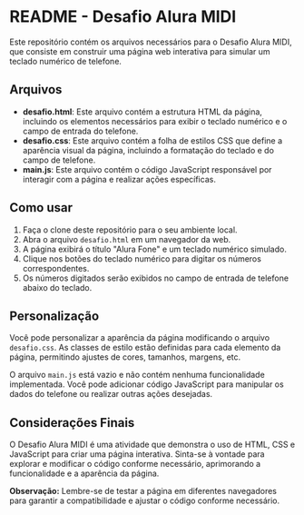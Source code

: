 <!DOCTYPE html>
<html>

<body>
  <h1>README - Desafio Alura MIDI</h1>

  <p>Este repositório contém os arquivos necessários para o Desafio Alura MIDI, que consiste em construir uma página web interativa para simular um teclado numérico de telefone.</p>

  <h2>Arquivos</h2>
  <ul>
    <li><strong>desafio.html</strong>: Este arquivo contém a estrutura HTML da página, incluindo os elementos necessários para exibir o teclado numérico e o campo de entrada do telefone.</li>
    <li><strong>desafio.css</strong>: Este arquivo contém a folha de estilos CSS que define a aparência visual da página, incluindo a formatação do teclado e do campo de telefone.</li>
    <li><strong>main.js</strong>: Este arquivo contém o código JavaScript responsável por interagir com a página e realizar ações específicas.</li>
  </ul>

  <h2>Como usar</h2>
  <ol>
    <li>Faça o clone deste repositório para o seu ambiente local.</li>
    <li>Abra o arquivo <code>desafio.html</code> em um navegador da web.</li>
    <li>A página exibirá o título "Alura Fone" e um teclado numérico simulado.</li>
    <li>Clique nos botões do teclado numérico para digitar os números correspondentes.</li>
    <li>Os números digitados serão exibidos no campo de entrada de telefone abaixo do teclado.</li>
  </ol>

  <h2>Personalização</h2>
  <p>Você pode personalizar a aparência da página modificando o arquivo <code>desafio.css</code>. As classes de estilo estão definidas para cada elemento da página, permitindo ajustes de cores, tamanhos, margens, etc.</p>

  <p>O arquivo <code>main.js</code> está vazio e não contém nenhuma funcionalidade implementada. Você pode adicionar código JavaScript para manipular os dados do telefone ou realizar outras ações desejadas.</p>

  <h2>Considerações Finais</h2>
  <p>O Desafio Alura MIDI é uma atividade que demonstra o uso de HTML, CSS e JavaScript para criar uma página interativa. Sinta-se à vontade para explorar e modificar o código conforme necessário, aprimorando a funcionalidade e a aparência da página.</p>

  <p><strong>Observação:</strong> Lembre-se de testar a página em diferentes navegadores para garantir a compatibilidade e ajustar o código conforme necessário.</p>
</body>
</html>
